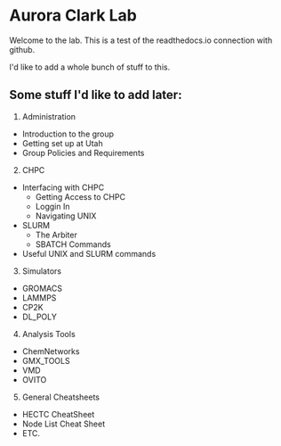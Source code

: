 # Aurora Clark Lab

Welcome to the lab. This is a test of the readthedocs.io connection with github. 

I'd like to add a whole bunch of stuff to this. 

## Some stuff I'd like to add later:
1. Administration
  - Introduction to the group
  - Getting set up at Utah
  - Group Policies and Requirements
2. CHPC
  - Interfacing with CHPC
    - Getting Access to CHPC
    - Loggin In
    - Navigating UNIX
  - SLURM
    - The Arbiter
    - SBATCH Commands
  - Useful UNIX and SLURM commands
3. Simulators
  - GROMACS
  - LAMMPS
  - CP2K
  - DL_POLY
4. Analysis Tools
  - ChemNetworks
  - GMX_TOOLS
  - VMD
  - OVITO
5. General Cheatsheets
  - HECTC CheatSheet
  - Node List Cheat Sheet
  - ETC.
